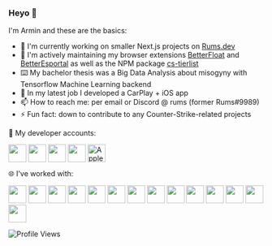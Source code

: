 ### Heyo 👋

I'm Armin and these are the basics:

- 👯 I'm currently working on smaller Next.js projects on [Rums.dev](http://rums.dev/)
- 🔭 I'm actively maintaining my browser extensions [BetterFloat](https://github.com/GODrums/BetterFloat) and [BetterEsportal](https://chrome.google.com/webstore/detail/betteresportal/iklnneabdldjlpgnpccikmcgnfedlnbi) as well as the NPM package [cs-tierlist](https://www.npmjs.com/package/cs-tierlist)
- ⌨️ My bachelor thesis was a Big Data Analysis about misogyny with Tensorflow Machine Learning backend
- 🌱 In my latest job I developed a CarPlay + iOS app
- 📫 How to reach me: per email or Discord @ rums (former Rums#9989)
- ⚡ Fun fact: down to contribute to any Counter-Strike-related projects

🔗 My developer accounts:

<p align="left">
<a href="https://chrome.google.com/webstore/detail/betteresportal/iklnneabdldjlpgnpccikmcgnfedlnbi" target="blank"><img align="center" src="https://upload.wikimedia.org/wikipedia/commons/c/c5/Google_Chrome_Web_Store_icon_2015.svg" height="35" /></a>
<a href="https://addons.mozilla.org/en-US/firefox/user/18016139/" target="blank"><img align="center" src="https://upload.wikimedia.org/wikipedia/commons/a/a0/Firefox_logo%2C_2019.svg" height="35" /></a>
<a href="https://www.npmjs.com/~rums" target="blank"><img align="center" src="https://cdn.jsdelivr.net/gh/devicons/devicon/icons/npm/npm-original-wordmark.svg" height="35" /></a>
<a href="https://play.google.com/store/apps/developer?id=Armin+Stanitzok" target="blank"><img align="center" src="https://www.svgrepo.com/show/223032/playstore.svg" height="35" /></a>
<img align="center" title="Apple developer account provided by TU Munich" src="https://www.svgrepo.com/show/353415/apple-app-store.svg" height="35" />

<br>

🌐 I've worked with:

<p align="left">
<img src="https://cdn.jsdelivr.net/gh/devicons/devicon/icons/swift/swift-original.svg" height="35"/>
<img src="https://cdn.jsdelivr.net/gh/devicons/devicon/icons/xcode/xcode-original.svg" height="35"/>
<img src="https://cdn.jsdelivr.net/gh/devicons/devicon/icons/vscode/vscode-original.svg" height="35"/>
<img src="https://cdn.jsdelivr.net/gh/devicons/devicon/icons/typescript/typescript-original.svg" height="35"/>
<img src="https://cdn.jsdelivr.net/gh/devicons/devicon/icons/javascript/javascript-original.svg" height="35"/>
<img src="https://cdn.jsdelivr.net/gh/devicons/devicon/icons/react/react-original.svg" height="35"/>
<img src="https://cdn.jsdelivr.net/gh/devicons/devicon/icons/tensorflow/tensorflow-original.svg" height="35"/>
<img src="https://cdn.jsdelivr.net/gh/devicons/devicon/icons/android/android-original.svg" height="35"/>
<img src="https://cdn.jsdelivr.net/gh/devicons/devicon/icons/java/java-original.svg" height="35"/>
<img src="https://cdn.jsdelivr.net/gh/devicons/devicon/icons/python/python-original.svg" height="35"/>
<img src="https://cdn.jsdelivr.net/gh/devicons/devicon/icons/html5/html5-original.svg" height="35"/>
<img src="https://cdn.jsdelivr.net/gh/devicons/devicon/icons/tailwindcss/tailwindcss-plain.svg" height="35"/>
<img src="https://cdn.jsdelivr.net/gh/devicons/devicon/icons/postgresql/postgresql-original.svg" height="35"/>
<img src="https://cdn.jsdelivr.net/gh/devicons/devicon/icons/solidity/solidity-original.svg" height="35"/>
          
![Profile Views](https://komarev.com/ghpvc/?username=GODrums&color=blue)
